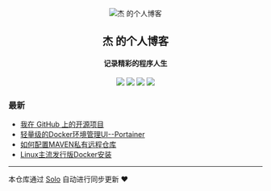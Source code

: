 <p align="center"><img alt="杰 的个人博客" src="https://b3log.org/images/brand/solo-128.png"></p><h2 align="center">
杰 的个人博客
</h2>

<h4 align="center">记录精彩的程序人生</h4>
<p align="center"><a title="杰 的个人博客" target="_blank" href="https://github.com/yangdingjie/solo-blog"><img src="https://img.shields.io/github/last-commit/yangdingjie/solo-blog.svg?style=flat-square&color=FF9900"></a>
<a title="GitHub repo size in bytes" target="_blank" href="https://github.com/yangdingjie/solo-blog"><img src="https://img.shields.io/github/repo-size/yangdingjie/solo-blog.svg?style=flat-square"></a>
<a title="Solo Version" target="_blank" href="https://github.com/88250/solo/releases"><img src="https://img.shields.io/badge/solo-4.3.1-f1e05a.svg?style=flat-square&color=blueviolet"></a>
<a title="Hits" target="_blank" href="https://github.com/88250/hits"><img src="https://hits.b3log.org/yangdingjie/solo-blog.svg"></a></p>

### 最新

* [我在 GitHub 上的开源项目](https://www.yangdj.cn/my-github-repos)
* [轻量级的Docker环境管理UI--Portainer](https://www.yangdj.cn/articles/2019/12/25/1577286137240.html)
* [如何配置MAVEN私有远程仓库](https://www.yangdj.cn/articles/2019/12/09/1575897225619.html)
* [Linux主流发行版Docker安装](https://www.yangdj.cn/articles/2019/11/23/1574505910249.html)



---

本仓库通过 [Solo](https://github.com/88250/solo) 自动进行同步更新 ❤️ 